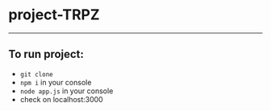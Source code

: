 # project-TRPZ

------------


## To run project:
- `git clone`
- `npm i` in your console
- `node app.js` in your console
- check on localhost:3000
